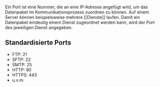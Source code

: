 Ein Port ist eine Nummer, die an eine IP-Adresse angefügt wird, um das Datenpaket im Kommunikationsprozess zuordnen zu können. Auf einem Server können beispielsweise mehrere [[Dienste]] laufen. Damit ein Datenpaket eindeutig einem Dienst zugeordnet werden kann, wird der Port des jeweiligen Dienst angegeben.

## Standardisierte Ports
- FTP: 21
- SFTP: 22
- SMTP: 25
- HTTP: 80
- HTTPS: 443
- u.v.m.

